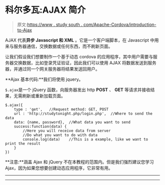 # 科尔多瓦:AJAX 简介

> 原文:[https://www . study south . com/Apache-Cordova/introduction-to-Ajax](https://www.studytonight.com/apache-cordova/introduction-to-ajax)

AJAX 代表**异步 Javascript 和 XML** 。它是一个客户端脚本，在 Javascript 中用来与服务器通信，交换数据或任何东西，而不刷新页面。

让我们假设我们想要制作一个基于动态 cordova 的应用程序，其中用户需要与服务器交换数据，比如登录凭证验证，因此我们可以使用 AJAX 将数据发送到服务器，并通过同一个网关服务器将结果发送回用户。

**Ajax 基本代码:**我们将使用 jquery。

`$.ajax`是一个 jQuery 函数，向服务器发出 http **POST** 、 **GET** 等请求并接收结果，无需刷新或重新加载页面。

```
$.ajax({
    type : 'get',	//Request method: GET, POST  
    url : 'http://studytonight.php/login.php',  //Where to send the data
    data: {name, password},  //What data you want to send
    success:function(data) {  
        //Here you will receive data from server
        //Do what you want to do with data                         
        console.log(data)	 //This is a example, like we want to print the result
    }
})
```

**注意:**涵盖 Ajax 和 jQuery 不在本教程的范围内。但是我们强烈建议您学习 Ajax，因为如果您想要创建动态应用程序，它非常有用。

* * *

* * *